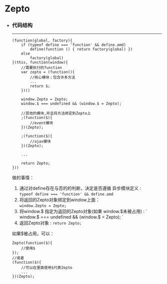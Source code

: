 # Zepto 
  
  * ### 代码结构  
    **************
    >
    ```
    (function(global, factory){
        if (typeof define === 'function' && define.amd)
            define(function () { return factory(global) })
        else
            factory(global)
    }(this, function(window){
        //需要执行的function
        var zepto = (function(){
            //核心模块；包含许多方法
            ...
            return $;
        })()
        
        window.Zepto = Zepto;
        window.$ === undefined && (window.$ = Zepto);
        
        //其他的模块,并且将方法绑定到Zepto上
        ;(function($){
            //event模块
        })(Zepto);
        
        ;(function($){
            //ajax模块
        })(Zepto);
        
        ...
        
        return Zepto;        
    }))
    ```  
    做的事情：  
    1. 通过对define存在与否的的判断，决定是否遵循 异步模块定义 :  
    ` typeof define === 'function' && define.amd `
    2. 将返回的Zepto对象绑定到window上面：  
    `window.Zepto = Zepto; `
    3. 将window.$ 指定为返回的Zepto对象(如果 window.$未被占用) :  
     ` window.$ === undefined && (window.$ = Zepto); `  
    4. 返回Zepto对象 :  `return Zepto;  `  
    
    如果$被占用，可以：  
    ``` 
    Zepto(function($){
        //使用$
    });
    //或者
    (function($){ 
        //可以在里面使用$代表Zepto
        ...    
    })(Zepto); 
    ```